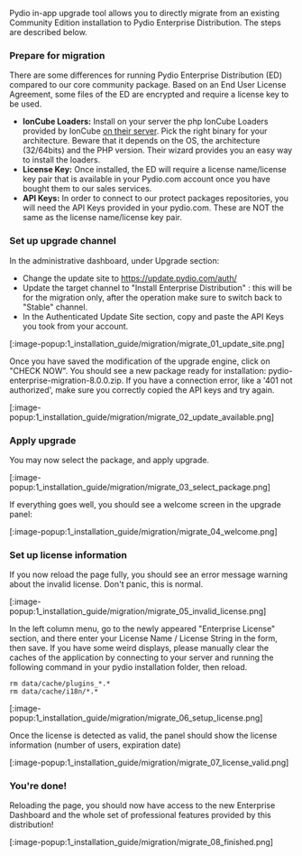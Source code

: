 Pydio in-app upgrade tool allows you to directly migrate from an existing Community Edition installation to Pydio Enterprise Distribution. The steps are described below.

### Prepare for migration

There are some differences for running Pydio Enterprise Distribution (ED) compared to our core community package. Based on an End User License Agreement, some files of the ED are encrypted and require a license key to be used. 

- **IonCube Loaders:** Install on your server the php IonCube Loaders provided by IonCube [on their server](https://ioncube.com/loaders.php). Pick the right binary for your architecture. Beware that it depends on the OS, the architecture (32/64bits) and the PHP version. Their wizard provides you an easy way to install the loaders.
- **License Key:** Once installed, the ED will require a license name/license key pair that is available in your Pydio.com account once you have bought them to our sales services.
- **API Keys:** In order to connect to our protect packages repositories, you will need the API Keys provided in your pydio.com. These are NOT the same as the license name/license key pair.

### Set up upgrade channel

In the administrative dashboard, under Upgrade section:

- Change the update site to https://update.pydio.com/auth/
- Update the target channel to "Install Enterprise Distribution" : this will be for the migration only, after the operation make sure to switch back to "Stable" channel.
- In the Authenticated Update Site section, copy and paste the API Keys you took from your account. 

[:image-popup:1_installation_guide/migration/migrate_01_update_site.png]

Once you have saved the modification of the upgrade engine, click on "CHECK NOW". You should see a new package ready for installation: pydio-enterprise-migration-8.0.0.zip. If you have a connection error, like a '401 not authorized', make sure you correctly copied the API keys and try again.

[:image-popup:1_installation_guide/migration/migrate_02_update_available.png]

### Apply upgrade

You may now select the package, and apply upgrade.

[:image-popup:1_installation_guide/migration/migrate_03_select_package.png]

If everything goes well, you should see a welcome screen in the upgrade panel:

[:image-popup:1_installation_guide/migration/migrate_04_welcome.png]

### Set up license information

If you now reload the page fully, you should see an error message warning about the invalid license. Don't panic, this is normal. 

[:image-popup:1_installation_guide/migration/migrate_05_invalid_license.png]

In the left column menu, go to the newly appeared "Enterprise License" section, and there enter your License Name / License String in the form, then save. If you have some weird displays, please manually clear the caches of the application by connecting to your server and running the following command in your pydio installation folder, then reload.

    rm data/cache/plugins_*.*
    rm data/cache/i18n/*.*

[:image-popup:1_installation_guide/migration/migrate_06_setup_license.png]

Once the license is detected as valid, the panel should show the license information (number of users, expiration date)

[:image-popup:1_installation_guide/migration/migrate_07_license_valid.png]

### You're done!

Reloading the page, you should now have access to the new Enterprise Dashboard and the whole set of professional features provided by this distribution! 

[:image-popup:1_installation_guide/migration/migrate_08_finished.png]